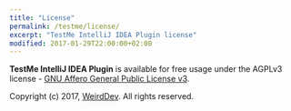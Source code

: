 ```yaml
---
title: "License"
permalink: /testme/license/
excerpt: "TestMe IntelliJ IDEA Plugin license"
modified: 2017-01-29T22:00:00+02:00
---
```


**TestMe IntelliJ IDEA Plugin** is available for free usage under the AGPLv3 license - [GNU Affero General Public License v3](https://www.gnu.org/licenses/agpl-3.0.en.html).  

Copyright (c) 2017, [WeirdDev](http://weirddev.com). All rights reserved.